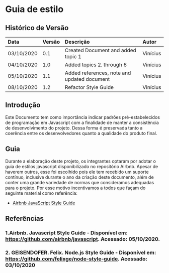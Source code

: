 # Guia de estilo

## Histórico de Versão
| Data | Versão | Descrição | Autor |
| :--- | :--- | :--- | :--- |
| 03/10/2020 | 0.1 | Created Document and added topic 1  | Vinícius |
| 04/10/2020 | 1.0 | Added topics 2. through 6 | Vinícius |
| 05/10/2020 | 1.1 | Added references, note and updated document | Vinícius |
| 08/10/2020 | 1.2 | Refactor Style Guide | Vinícius |

## Introdução
Este Documento tem como importância indicar padrões pré-estabelecidos de programação em Javascript com a finalidade de manter a consistência de desenvolvimento do projeto. Dessa forma é preservada tanto a coerência entre os desenvolvedores quanto a qualidade do produto final.

## Guia
Durante a elaboração deste projeto, os integrantes optaram por adotar o guia de estilos javascript disponibilizado no repositório Airbnb. Apesar de haverem outros, esse foi escolhido pois ele tem recebido um suporte contínuo, inclusive durante o ano da criação deste documento, além de conter uma grande variedade de normas que consideramos adequadas para o projeto. Por esse motivo incentivamos a todos que façam do seguinte material como referência:

- [Airbnb JavaScript Style Guide](https://github.com/airbnb/javascript)

## Referências

### 1.Airbnb. Javascript Style Guide - Disponível em: https://github.com/airbnb/javascript. Acessado: 05/10/2020.

### 2. GEISENDOFER. Felix. Node.js Style Guide - Disponível em: https://github.com/felixge/node-style-guide. Acessado: 03/10/2020
